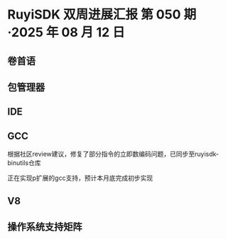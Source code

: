 # RuyiSDK 双周进展汇报  第 050 期·2025 年 08 月 12 日

## 卷首语

## 包管理器

## IDE

## GCC

根据社区review建议，修复了部分指令的立即数编码问题，已同步至ruyisdk-binutils仓库

正在实现p扩展的gcc支持，预计本月底完成初步实现

## V8

## 操作系统支持矩阵
